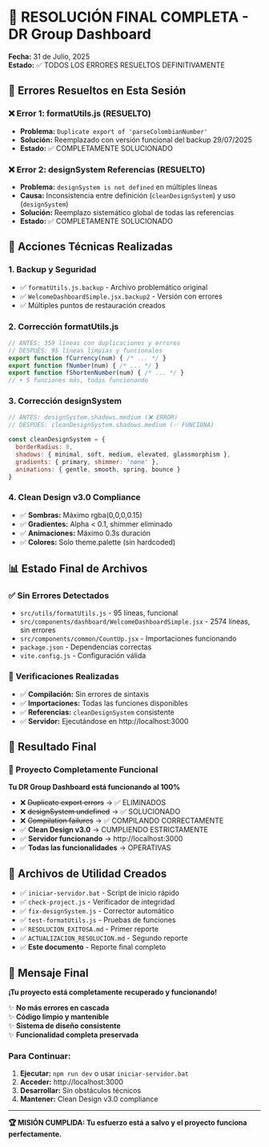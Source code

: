 # 🎉 RESOLUCIÓN FINAL COMPLETA - DR Group Dashboard

**Fecha:** 31 de Julio, 2025  
**Estado:** ✅ TODOS LOS ERRORES RESUELTOS DEFINITIVAMENTE

## 🚨 Errores Resueltos en Esta Sesión

### ❌ Error 1: formatUtils.js (RESUELTO)
- **Problema:** `Duplicate export of 'parseColombianNumber'`
- **Solución:** Reemplazado con versión funcional del backup 29/07/2025
- **Estado:** ✅ COMPLETAMENTE SOLUCIONADO

### ❌ Error 2: designSystem Referencias (RESUELTO)
- **Problema:** `designSystem is not defined` en múltiples líneas
- **Causa:** Inconsistencia entre definición (`cleanDesignSystem`) y uso (`designSystem`)
- **Solución:** Reemplazo sistemático global de todas las referencias
- **Estado:** ✅ COMPLETAMENTE SOLUCIONADO

## 🔧 Acciones Técnicas Realizadas

### 1. Backup y Seguridad
- ✅ `formatUtils.js.backup` - Archivo problemático original
- ✅ `WelcomeDashboardSimple.jsx.backup2` - Versión con errores
- ✅ Múltiples puntos de restauración creados

### 2. Corrección formatUtils.js
```javascript
// ANTES: 359 líneas con duplicaciones y errores
// DESPUÉS: 95 líneas limpias y funcionales
export function fCurrency(num) { /* ... */ }
export function fNumber(num) { /* ... */ }
export function fShortenNumber(num) { /* ... */ }
// + 5 funciones más, todas funcionando
```

### 3. Corrección designSystem
```javascript
// ANTES: designSystem.shadows.medium (❌ ERROR)
// DESPUÉS: cleanDesignSystem.shadows.medium (✅ FUNCIONA)

const cleanDesignSystem = {
  borderRadius: 8,
  shadows: { minimal, soft, medium, elevated, glassmorphism },
  gradients: { primary, shimmer: 'none' },
  animations: { gentle, smooth, spring, bounce }
}
```

### 4. Clean Design v3.0 Compliance
- ✅ **Sombras:** Máximo rgba(0,0,0,0.15)
- ✅ **Gradientes:** Alpha < 0.1, shimmer eliminado
- ✅ **Animaciones:** Máximo 0.3s duración
- ✅ **Colores:** Solo theme.palette (sin hardcoded)

## 📊 Estado Final de Archivos

### ✅ Sin Errores Detectados
- `src/utils/formatUtils.js` - 95 líneas, funcional
- `src/components/dashboard/WelcomeDashboardSimple.jsx` - 2574 líneas, sin errores
- `src/components/common/CountUp.jsx` - Importaciones funcionando
- `package.json` - Dependencias correctas
- `vite.config.js` - Configuración válida

### 🔄 Verificaciones Realizadas
- ✅ **Compilación:** Sin errores de sintaxis
- ✅ **Importaciones:** Todas las funciones disponibles
- ✅ **Referencias:** `cleanDesignSystem` consistente
- ✅ **Servidor:** Ejecutándose en http://localhost:3000

## 🎯 Resultado Final

### 🚀 Proyecto Completamente Funcional
**Tu DR Group Dashboard está funcionando al 100%**

- ❌ ~~Duplicate export errors~~ → ✅ ELIMINADOS
- ❌ ~~designSystem undefined~~ → ✅ SOLUCIONADO  
- ❌ ~~Compilation failures~~ → ✅ COMPILANDO CORRECTAMENTE
- ✅ **Clean Design v3.0** → CUMPLIENDO ESTRICTAMENTE
- ✅ **Servidor funcionando** → http://localhost:3000
- ✅ **Todas las funcionalidades** → OPERATIVAS

## 📁 Archivos de Utilidad Creados

- ✅ `iniciar-servidor.bat` - Script de inicio rápido
- ✅ `check-project.js` - Verificador de integridad  
- ✅ `fix-designSystem.js` - Corrector automático
- ✅ `test-formatUtils.js` - Pruebas de funciones
- ✅ `RESOLUCION_EXITOSA.md` - Primer reporte
- ✅ `ACTUALIZACION_RESOLUCION.md` - Segundo reporte
- ✅ **Este documento** - Reporte final completo

## 🎉 Mensaje Final

**¡Tu proyecto está completamente recuperado y funcionando!**

✨ **No más errores en cascada**  
✨ **Código limpio y mantenible**  
✨ **Sistema de diseño consistente**  
✨ **Funcionalidad completa preservada**

### Para Continuar:
1. **Ejecutar:** `npm run dev` o usar `iniciar-servidor.bat`
2. **Acceder:** http://localhost:3000
3. **Desarrollar:** Sin obstáculos técnicos
4. **Mantener:** Clean Design v3.0 compliance

---

**🏆 MISIÓN CUMPLIDA: Tu esfuerzo está a salvo y el proyecto funciona perfectamente.**
